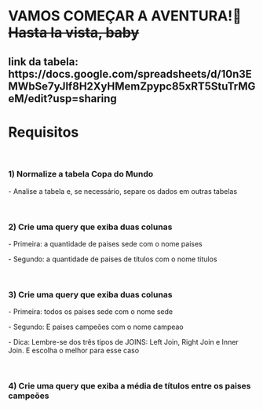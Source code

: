 <h1>VAMOS COMEÇAR A AVENTURA!🚀 <s>Hasta la vista, baby</s></h1>
<h2>link da tabela: https://docs.google.com/spreadsheets/d/10n3EMWbSe7yJlf8H2XyHMemZpypc85xRT5StuTrMGeM/edit?usp=sharing </h2>
<h1>Requisitos</h1>
<br>
<div>
<h3>1) Normalize a tabela Copa do Mundo</h3>
<p> - Analise a tabela e, se necessário, separe os dados em outras tabelas</p>
</div>
<br>
<h3>2) Crie uma query que exiba duas colunas</h3>
<p>- Primeira: a quantidade de paises sede com o nome paises </p>
<p> - Segundo: a quantidade de paises de títulos com o nome titulos</p>
<br>
<div>
<h3>3) Crie uma query que exiba duas colunas</h3>
<p>- Primeira: todos os paises sede com o nome sede </p>
<p>- Segundo: E paises campeões com o nome campeao </p>
<p>- Dica: Lembre-se dos três tipos de JOINS: Left Join, Right Join e Inner Join. E escolha o melhor para esse caso </p>
</div>
<br>
<h3>4) Crie uma query que exiba a média de títulos entre os paises campeões</h3>
</div>
<br>
